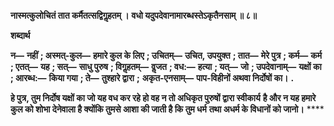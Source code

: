 **नास्मत्कुलोचितं तात कर्मैतत्सद्विगॢहतम् ।** **वधो यदुपदेवानामारब्धस्तेऽकृतैनसाम् ॥ ८॥** 

**शब्दार्थ** 

**न—** **नहीं** **; अस्मत्-कुल—** **हमारे कुल के लिए** **; उचितम्—** **उचित, उपयुक्त** **; तात—** **मेरे पुत्र** **; कर्म—** **कर्म** **; एतत्—** **यह** **; सत्—** **साधु पुरुष** **; विगॢहतम्—** **वॢजत** **; वध:—** **हत्या** **; यत्—** **जो** **; उपदेवानाम्—** **यक्षों का** **; आरब्ध:—** **किया गया** **; ते—** **तुश्हारे द्वारा** **;** **अकृत-एनसाम्—** **पाप-विहीनों अथवा निर्दोषों का।** **.** 

**हे पुत्र, तुम निर्दोष यक्षों का जो यह वध कर रहे हो वह न तो अधिकृत पुरुषों द्वारा स्वीकार्य** **है और न यह हमारे कुल को शोभा देनेवाला है क्योंकि तुमसे आशा की जाती है कि तुम धर्म** **तथा अधर्म के विधानों को जानो।** **** 